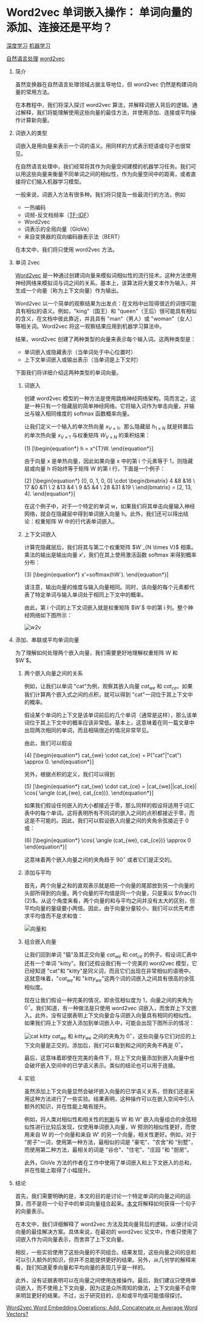 # Word2vec 单词嵌入操作： 单词向量的添加、连接还是平均？

[深度学习](https://www.baeldung.com/cs/category/ai/deep-learning) [机器学习](https://www.baeldung.com/cs/category/ai/ml)

[自然语言处理](https://www.baeldung.com/cs/tag/nlp) [word2vec](https://www.baeldung.com/cs/tag/word2vec)

1. 简介

    虽然变换器在自然语言处理领域占据主导地位，但 word2vec 仍然是构建词向量的常用方法。

    在本教程中，我们将深入探讨 word2vec 算法，并解释词嵌入背后的逻辑。通过解释，我们将能理解使用这些向量的最佳方法，并使用添加、连接或平均操作计算新向量。

2. 词嵌入的类型

    词嵌入是用向量来表示一个词的语义。用同样的方式表示短语或句子也很常见。

    在自然语言处理中，我们经常将其作为向量空间建模的机器学习任务。我们可以用这些向量来衡量不同单词之间的相似性，作为向量空间中的距离，或者直接将它们输入机器学习模型。

    一般来说，词嵌入方法有很多种。我们将只提及一些最流行的方法，例如

    - 一热编码
    - 词频-反文档频率（[TF-IDF](https://www.baeldung.com/cs/text-sequence-to-vector#4-tf-idf-score-strategy)）
    - Word2vec
    - 词表示的全局向量（GloVe）
    - 来自变换器的双向编码器表示法（BERT）

    在本文中，我们将只使用 word2vec 方法。

3. 单词 2vec

    [Word2vec](https://www.baeldung.com/cs/word-embeddings-cbow-vs-skip-gram) 是一种通过创建词向量来模拟词相似性的流行技术。这种方法使用神经网络来模拟词与词之间的关系。基本上，该算法将大量文本作为输入，并生成一个向量（称为上下文向量）作为输出。

    Word2vec 以一个简单的观察结果为出发点：在文档中出现得很近的词很可能具有相似的语义。例如，"king"（国王）和 "queen"（王后）很可能具有相似的含义，在文档中彼此靠近，并且具有 "man"（男人）或 "woman"（女人）等相关词。Word2vec 将这一观察结果应用到机器学习算法中。

    结果，word2vec 创建了两种类型的向量来表示每个输入词。这两种类型是：

    - 单词嵌入或隐藏表示（当单词处于中心位置时）
    - 上下文单词嵌入或输出表示（当单词是上下文时）

    下面我们将详细介绍这两种类型的单词向量。

    1. 词嵌入

        创建 word2vec 模型的一种方法是使用跳格神经网络架构。简而言之，这是一种只有一个隐藏层的简单神经网络。它将输入词作为单击向量，并输出与输入相同维度的 softmax 函数概率向量。

        让我们定义一个输入的单次热向量 $x_{V \times 1}$。那么隐藏层 $h_{1 \times N}$ 就是转置后的单次热向量 $x_{V \times 1}$ 与权重矩阵 $W_{V \times N}$ 的乘积结果：

        (1) \[\begin{equation*} h = x^{T}W. \end{equation*}\]

        由于向量 x 是单热向量，因此如果向量 x 中的第 i 个元素等于 1，则隐藏层或向量 h 将始终等于矩阵 W 的第 i 行，下面是一个例子：

        (2) \[\begin{equation*} [0, 0, 1, 0, 0] \cdot \begin{bmatrix} 4 &8 &16 \\ 17 &0 &11 \\ 2 &13 &4 \\ 9 &5 &4 \\ 28 &31 &19 \\ \end{bmatrix} = [2, 13, 4]. \end{equation*}\]

        在这个例子中，对于一个特定的单词 w，如果我们将其单击向量输入神经网络，就会在隐藏层中得到单词嵌入向量 h。此外，我们还可以得出结论：权重矩阵 W 中的行代表单词嵌入。

    2. 上下文词嵌入

        计算完隐藏层后，我们将其与第二个权重矩阵 $W`_{N \times V}$ 相乘。乘法的输出是输出向量 $x'$，我们在其上使用激活函数 softmax 来得到概率分布：

        (3) \[\begin{equation*} x'=softmax(hW`). \end{equation*}\]

        请注意，输出向量的维度与输入向量相同。同时，该向量的每个元素都代表了特定单词与输入单词处于相同上下文中的概率。

        由此，第 i 个词的上下文词嵌入就是权重矩阵 $W`$ 中的第 i 列。整个神经网络如下图所示：

        ![w2v](pic/w2v.webp)

4. 添加、串联或平均单词向量

    为了理解如何处理两个嵌入向量，我们需要更好地理解权重矩阵 W 和 $W`$。

    1. 两个嵌入向量之间的关系

        例如，让我们以单词 "cat"为例，观察其嵌入向量 $cat_{we}$ 和 $cat_{ce}$。如果我们计算两个嵌入式之间的点积，就可以得到 "cat"一词位于其上下文中的概率。

        假设某个单词的上下文是该单词前后的几个单词（通常是这样），那么该单词位于其上下文中的概率应该非常低。基本上，这意味着在同一篇文章中出现两次相同的单词，而且相隔很近的情况非常罕见。

        由此，我们可以假设

        (4) \[\begin{equation*} cat_{we} \cdot cat_{ce} = P("cat"|"cat") \approx 0. \end{equation*}\]

        另外，根据点积的定义，我们可以得到

        (5) \[\begin{equation*} cat_{we} \cdot cat_{ce} = |cat_{we}||cat_{ce}| \cos{ \angle (cat_{we}, cat_{ce})}. \end{equation*}\]

        如果我们假设任何嵌入的大小都接近于零，那么同样的假设将适用于词汇表中的每个单词。这将表明所有不同词的嵌入之间的点积都接近于零，而这是不可能的。因此，我们可以假设嵌入向量之间的夹角余弦接近于 0 或：

        (6) \[\begin{equation*} \cos{ \angle (cat_{we}, cat_{ce})} \approx 0 \end{equation*}\]

        这意味着两个嵌入向量之间的夹角趋于 $90^{\circ}$ 或者它们是正交的。

    2. 添加与平均

        首先，两个向量之和的直观表示就是把一个向量的尾部放到另一个向量的头部所得到的向量。两个向量的平均值是同一个向量，只是乘以 $\frac{1}{2}$。从这个角度来看，两个向量的和与平均之间并没有太大的区别，但平均向量的量级要小两倍。因此，由于向量分量较小，我们可以优先考虑求平均值而不是求和值：

        ![向量和](pic/vec_sum.webp)

    3. 组合嵌入向量

        让我们回到单词 "猫"及其正交向量 $cat_{we}$ 和 $cat_{ce}$ 的例子。假设词汇表中还有一个单词 "kitty"。我们还假设我们有一个完美的 word2vec 模型，它已经知道 "cat"和 "kitty"是同义词，而且它们出现在非常相似的语境中。这就意味着，"$cat_{we}$"和 "$kitty_{we}$"这两个词的词嵌入之间具有很高的余弦相似度。

        现在让我们假设一种完美的情况，即余弦相似度为 1，向量之间的夹角为 $0^{\circ}$。我们知道，有一种做法是只使用 word2vec 词嵌入，而舍弃上下文嵌入。此外，没有证据表明上下文向量会与词嵌入向量具有相同的相似性。如果我们将上下文嵌入添加到单词嵌入中，可能会出现下图所示的情况：

        ![cat kitty](pic/cat_kitty.webp)
        $cat_{we}$ 和 $kitty_{we}$ 之间的夹角为 $0^{\circ}$，这些向量与它们对应的上下文向量是正交的。添加后，我们可以看到和之间的夹角不再是 $0^{\circ}$。

        最后，这意味着即使在完美的条件下，将上下文向量添加到嵌入向量中也会破坏嵌入空间中的已学语义表示。类似的结论也可以用于连接。

    4. 实验

        虽然添加上下文向量显然会破坏嵌入向量的已学语义关系，但我们还是采用这种方法进行了一些实验。结果表明，这种操作可以在嵌入空间中引入额外的知识，并在性能上略有提升。

        例如，将人类对相似性和相关性的[判断](https://aclanthology.org/N18-1062.pdf)与 W 和 W' 嵌入向量组合的余弦相似性进行比较后发现，仅使用单词嵌入向量，W 预测的相似性更好，而使用来自 W 的一个向量和来自 W' 的另一个向量，相关性更好。例如，对于 "房子"一词，使用第一种方法，最相似的词是 "豪宅"、"农舍"和 "别墅"，而使用第二种方法，最相关的词是 "谷仓"、"住宅"、"庄园 "和 "厨房"。

        此外，GloVe 方法的作者在工作中使用了单词嵌入和上下文嵌入的总和，并在性能上取得了小幅提升。

5. 结论

    首先，我们需要明确的是，本文的目的是讨论一个特定单词的向量之间的运算，而不是将一个句子中的单词向量组合起来。[本文](https://www.baeldung.com/cs/sentence-vectors-word2vec)将解释如何获得一个句子的向量表示。

    在本文中，我们详细解释了 word2vec 方法及其向量背后的逻辑，以便讨论词向量的最佳解决方案。具体来说，在最初的 word2vec 论文中，作者只使用了词嵌入作为词向量表示，而舍弃了上下文向量。

    相反，一些实验使用了这些向量的不同组合。结果发现，这些向量之间的总和可以引入额外的知识，但并不总能提供更好的结果。另外，从几何学的解释来看，我们知道夏季向量和平均向量的表现几乎是一样的。

    此外，没有证据表明可以在向量之间使用连接操作。最后，我们建议只使用单词嵌入，而不使用上下文向量，因为这是众所周知的做法，上下文向量不会带来明显更好的结果。不过，出于研究目的，总和或平均值可能值得探讨。

[Word2vec Word Embedding Operations: Add, Concatenate or Average Word Vectors?](https://www.baeldung.com/cs/word2vec-word-embeddings)

